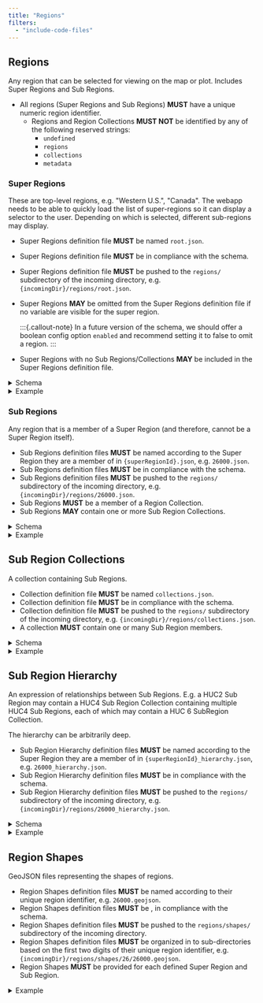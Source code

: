 ```yaml
---
title: "Regions"
filters:
  - "include-code-files"
---
```




## Regions

Any region that can be selected for viewing on the map or plot.
Includes Super Regions and Sub Regions.

- All regions (Super Regions and Sub Regions) **MUST** have a unique numeric region
  identifier.
    - Regions and Region Collections **MUST NOT** be identified by any of the following
      reserved strings:
        - `undefined`
        - `regions`
        - `collections`
        - `metadata`


### Super Regions

These are top-level regions, e.g. "Western U.S.", "Canada".
The webapp needs to be able to quickly load the list of super-regions so it can display
a selector to the user. Depending on which is selected, different sub-regions may
display.

- Super Regions definition file **MUST** be named `root.json`.
- Super Regions definition file **MUST** be in compliance with the schema.
- Super Regions definition file **MUST** be pushed to the `regions/` subdirectory of the
  incoming directory, e.g. `{incomingDir}/regions/root.json`.
- Super Regions **MAY** be omitted from the Super Regions definition file if no variable
  are visible for the super region.

  :::{.callout-note}
  In a future version of the schema, we should offer a boolean config option `enabled`
  and recommend setting it to false to omit a region.
  :::

- Super Regions with no Sub Regions/Collections **MAY** be included in the Super Regions
  definition file.

<details>
<summary>Schema</summary>
```{.json include="schema/regionsIndex.json"}
```
</details>

<details>
<summary>Example</summary>
```{.json filename="regions/root.json (example)" include="example_data/regions/root.json"}
```
</details>


### Sub Regions

Any region that is a member of a Super Region (and therefore, cannot be a Super Region
itself).

- Sub Regions definition files **MUST** be named according to the Super Region they are
  a member of in `{superRegionId}.json`, e.g. `26000.json`.
- Sub Regions definition files **MUST** be in compliance with the schema.
- Sub Regions definition files **MUST** be pushed to the `regions/` subdirectory of the
  incoming directory, e.g. `{incomingDir}/regions/26000.json`.
- Sub Regions **MUST** be a member of a Region Collection.
- Sub Regions **MAY** contain one or more Sub Region Collections.

<details>
<summary>Schema</summary>
```{.json include="schema/subRegionsIndex.json"}
```
</details>

<details>
<summary>Example</summary>
```{.json filename="regions/26000.json" include="example_data/regions/26000.json"}
```
</details>


## Sub Region Collections

A collection containing Sub Regions.

- Collection definition file **MUST** be named `collections.json`.
- Collection definition file **MUST** be in compliance with the schema.
- Collection definition file **MUST** be pushed to the `regions/` subdirectory of the
  incoming directory, e.g. `{incomingDir}/regions/collections.json`.
- A collection **MUST** contain one or many Sub Region members.

<details>
<summary>Schema</summary>
```{.json include="schema/subRegionCollectionsIndex.json"}
```
</details>

<details>
<summary>Example</summary>
```{.json filename="regions/collections.json" include="example_data/regions/collections.json"}
```
</details>


## Sub Region Hierarchy

An expression of relationships between Sub Regions. E.g. a HUC2 Sub Region may contain a
HUC4 Sub Region Collection containing multiple HUC4 Sub Regions, each of which may
contain a HUC 6 SubRegion Collection.

The hierarchy can be arbitrarily deep.

- Sub Region Hierarchy definition files **MUST** be named according to the Super Region
  they are a member of in `{superRegionId}_hierarchy.json`, e.g.
  `26000_hierarchy.json`.
- Sub Region Hierarchy definition files **MUST** be in compliance with the schema.
- Sub Region Hierarchy definition files **MUST** be pushed to the `regions/`
  subdirectory of the incoming directory, e.g.
  `{incomingDir}/regions/26000_hierarchy.json`.

<details>
<summary>Schema</summary>
```{.json include="schema/subRegionsHierarchy.json"}
```
</details>

<details>
<summary>Example</summary>
```{.json include="example_data/regions/26000_hierarchy.json"}
```
</details>


## Region Shapes

GeoJSON files representing the shapes of regions.

- Region Shapes definition files **MUST** be named according to their unique region
  identifier, e.g.  `26000.geojson`.
- Region Shapes definition files **MUST** be , in compliance with the schema.
- Region Shapes definition files **MUST** be pushed to the `regions/shapes/`
  subdirectory of the incoming directory.
- Region Shapes definition files **MUST** be organized in to sub-directories based on
  the first two digits of their unique region identifier, e.g.
  `{incomingDir}/regions/shapes/26/26000.geojson`.
- Region Shapes **MUST** be provided for each defined Super Region and Sub Region.

<details>
<summary>Example</summary>
```{.json include="example_data/regions/shapes/26/26000.geojson"}
```
</details>
